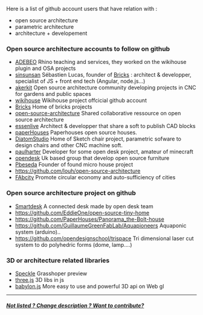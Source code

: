 Here is a list of github account users that have relation with : 
* open source architecture 
* parametric architecture 
* architecture + developement 

### Open source architecture accounts to follow on github 

* [ADEBEO](https://github.com/adebeo) Rhino teaching and services, they worked on the wikihouse plugin and OSA projects
* [sinsunsan](https://github.com/sinsunsan) Sébastien Lucas, founder of [Bricks](http://www.openbricks/io) : architect & developper, specialist of JS + front end tech (Angular, node.js...)
* [akerkit](https://github.com/AKERKits) Open source architecture community developing projects in CNC for gardens and public spaces
* [wikihouse](https://github.com/wikihouse) Wikihouse project offcicial github account 
* [Bricks](https://github.com/bricksapp) Home of bricks projects
* [open-source-architecture](https://github.com/open-source-architecture) Shared collaborative ressource on open source architecture
* [essenlive](https://github.com/essenlive) Architect & developper that share a soft to publish CAD blocks
* [paperHouses](https://github.com/PaperHouses) Paperhouses open source houses.
* [DiatomStudio](https://github.com/DiatomStudio) Home of Sketch chair project, parametric sofware to design chairs and other CNC machine soft.
* [paulharter](https://github.com/paulharter) Developer for some open desk project, amateur of minecraft
* [opendesk](https://github.com/opendesk) Uk based group that develop open source furniture
* [Pbeseda](https://github.com/pbeseda) Founder of found micro house project
* https://github.com/louh/open-source-architecture 
* [FAbcity](https://github.com/fabcity) Promote circular economy and auto-sufficiency of cities

### Open source architecture project on github 
* [Smartdesk](https://github.com/opendesk/smartdesk) A connected desk made by open desk team
* https://github.com/EddieOne/open-source-tiny-home
* https://github.com/PaperHouses/Panorama_the-Bolt-house
* https://github.com/GuillaumeGreenFabLab/Aquapioneers Aquaponic system (arduino).. 
* https://github.com/opendesignschool/trispace Tri dimensional laser cut system to do polyhedric forms (dome, lamp....)

### 3D or architecture related libraries
* [Speckle](https://github.com/didimitrie/future.speckle) Grasshoper preview
* [three.js](https://github.com/mrdoob/three.js/) 3D libs in js
* [babylon.js](http://www.babylonjs.com/) More easy to use and powerful 3D api on Web gl

*** 
##### [Not listed ? Change description ? Want to contribute?](/not-listed.md) 

